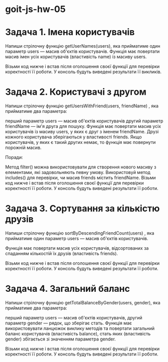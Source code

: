 # goit-js-hw-05

# Задача 1. Імена користувачів

Напиши стрілочну функцію getUserNames(users), яка прийматиме один параметр users — масив об'єктів користувачів. Функція має повертати масив імен усіх користувачів (властивість name) із масиву users.

Візьми код нижче і встав після оголошення своєї функції для перевірки коректності її роботи. У консоль будуть виведені результати її викликів.

# Задача 2. Користувачі з другом

Напиши стрілочну функцію getUsersWithFriend(users, friendName) , яка прийматиме два параметра:

перший параметр users — масив об'єктів користувачів
другий параметр friendName — ім'я друга для пошуку.
Функція має повертати масив усіх користувачів із масиву users, у яких є друг з іменем friendName. Друзі кожного користувача зберігаються у властивості friends. Якщо користувачів, у яких є такий других немає, то функція має повернути порожній масив.

Поради:

Метод filter() можна використовувати для створення нового масиву з елементами, які задовольняють певну умову.
Використовуй метод includes() для перевірки, чи масив friends містить friendName.
Візьми код нижче і встав після оголошення своєї функції для перевірки коректності її роботи. У консоль будуть виведені результати її роботи.

# Задача 3. Сортування за кількістю друзів

Напиши стрілочну функцію sortByDescendingFriendCount(users) , яка прийматиме один параметр users — масив об'єктів користувачів.

Функція має повертати масив усіх користувачів, відсортованих за спаданням кількостій їх друзів (властивість friends).

Візьми код нижче і встав після оголошення своєї функції для перевірки коректності її роботи. У консоль будуть виведені результати її роботи.

# Задача 4. Загальний баланс

Напиши стрілочну функцію getTotalBalanceByGender(users, gender), яка прийматиме два параметра:

перший параметр users — масив об'єктів користувачів,
другий параметр gender — рядок, що зберігає стать.
Функція має використовувати ланцюжок виклику методів та повертати загальний баланс користувачів (властивість balance), стать яких (властивість gender) збігається зі значенням параметра gender.

Візьми код нижче і встав після оголошення своєї функції для перевірки коректності її роботи. У консоль будуть виведені результати її роботи.
